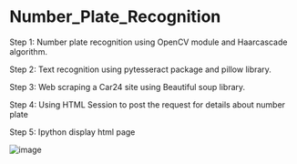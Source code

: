 # Number_Plate_Recognition
Step 1:
 Number plate recognition using OpenCV module and Haarcascade algorithm.
 
 Step 2:
Text recognition using pytesseract package and pillow library.

Step 3: 
Web scraping a Car24 site using Beautiful soup library. 

Step 4: 
Using HTML Session to post the request for details about number plate

Step 5: 
Ipython display html page

![image](https://user-images.githubusercontent.com/60547091/132232789-d9f6c134-803e-4275-9d8a-005472e9c71a.png)

